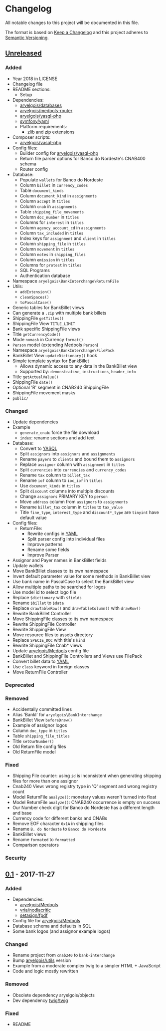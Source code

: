 # Changelog

All notable changes to this project will be documented in this file.

The format is based on [Keep a Changelog](http://keepachangelog.com/en/1.0.0/)
and this project adheres to [Semantic Versioning](http://semver.org/spec/v2.0.0.html).


## [Unreleased]

### Added
- Year 2018 in LICENSE
- Changelog file
- README sections:
  - Setup
- Dependencies:
  - [aryelgois/databases]
  - [aryelgois/medools-router]
  - [aryelgois/yasql-php]
  - [symfony/yaml]
  - Platform requirements:
    - zlib and zip extensions
- Composer scripts:
  - [aryelgois/yasql-php]
- Config files:
  - Builder config for [aryelgois/yasql-php]
  - Return file parser options for Banco do Nordeste's CNAB400 schema
  - Router config
- Database:
  - Populate `wallets` for Banco do Nordeste
  - Column `billet` in `currency_codes`
  - Table `document_kinds`
  - Column `document_kind` in `assignments`
  - Column `accept` in `titles`
  - Column `cnab` in `assignments`
  - Table `shipping_file_movements`
  - Column `doc_number` in `titles`
  - Columns for `interest` in `titles`
  - Column `agency_account_cd` in `assignments`
  - Column `tax_included` in `titles`
  - Index keys for `assignment` and `client` in `titles`
  - Column `shipping_file` in `titles`
  - Column `movement` in `titles`
  - Column `notes` in `shipping_files`
  - Column `emission` in `titles`
  - Columns for `protest` in `titles`
  - SQL Programs
  - Authentication database
- Namespace `aryelgois\BankInterchange\ReturnFile`
- Utils:
  - `addExtension()`
  - `cleanSpaces()`
  - `toPascalCase()`
- Generic tables for BankBillet views
- Can generate a `.zip` with multiple bank billets
- ShippingFile `getTitles()`
- ShippingFile View `TITLE_LIMIT`
- Bank specific ShippingFile views
- Title `getCurrencyCode()`
- Mode `nomask` in Currency `format()`
- `Person` model (extending Medools `Person`)
- Namespace `aryelgois\BankInterchange\FilePack`
- BankBillet View `updateDictionary()` hook
- Simple template syntax for BankBillet
  - Allows dynamic access to any data in the BankBillet view
  - Supported by: `demonstrative`, `instructions`, `header_info`
- Title `getActualValue()`
- ShippingFile `date()`
- Optional 'R' segment in CNAB240 ShippingFile
- ShippingFile movement masks
- `public/`

### Changed
- Update dependencies
- Example
  - `generate_cnab`: force the file download
  - `index`: rename sections and add text
- Database:
  - Convert to [YASQL][aryelgois/yasql]
  - Split `assignors` into `assignors` and `assignments`
  - Rename `payers` to `clients` and bound them to `assignors`
  - Replace `assignor` column with `assignment` in `titles`
  - Split `currencies` into `currencies` and `currency_codes`
  - Rename `tax` column to `billet_tax`
  - Rename `iof` column to `ioc_iof` in `titles`
  - Use `document_kinds` in `titles`
  - Split `discount` columns into multiple discounts
  - Change `assignors` PRIMARY KEY to `person`
  - Move `address` column from `assignors` to `assignments`
  - Rename `billet_tax` column in `titles` to `tax_value`
  - Title `fine_type`, `interest_type` and `discount*_type` are `tinyint` have
    default value
- Config files:
  - ReturnFile:
    - Rewrite configs in [YAML]
    - Split parser config into individual files
    - Improve patterns
    - Rename some fields
    - Improve Parser
- Assignor and Payer names in BankBillet fields
- Update wallets
- Move BankBillet classes to its own namespace
- Invert default parameter value for some methods in BankBillet view
- Use bank name in PascalCase to select the BankBillet view
- Allow multiple paths to be searched for logos
- Use model id to select logo file
- Replace `$dictionary` with `$fields`
- Rename `$billet` to `$data`
- Replace `drawTableRow()` and `drawTableColumn()` with `drawRow()`
- Rewrite BankBillet Controller
- Move ShippingFile classes to its own namespace
- Rewrite ShippingFile Controller
- Rewrite ShippingFile View
- Move resource files to assets directory
- Replace `SPECIE_DOC` with title's `kind`
- Rewrite ShippingFile Cnab* views
- Update [aryelgois/Medools] config file
- BankBillet and ShippingFile Controllers and Views use FilePack
- Convert billet data to [YAML]
- Use `class` keyword in foreign classes
- Move ReturnFile Controller

### Deprecated

### Removed
- Accidentally committed lines
- Alias 'BankI' for `aryelgois\BankInterchange`
- BankBillet View `beforeDraw()`
- Example of assignor logos
- Column `doc_type` in `titles`
- Table `shipping_file_titles`
- Title `setOurNumber()`
- Old Return file config files
- Old ReturnFile model

### Fixed
- Shipping File counter: using `id` is inconsistent when generating shipping
  files for more than one assignor
- Cnab240 View: wrong registry type in 'Q' segment and wrong registry count
- Model ReturnFile `analyze()`: monetary values weren't turned into float
- Model ReturnFile `analyze()`: CNAB240 occurrence is empty on success
- Our Number check digit for Banco do Nordeste has a different length and base
- Currency code for different banks and CNABs
- Remove EOF character `0x1A` in shipping files
- Rename `B. do Nordeste` to `Banco do Nordeste`
- BankBillet views
- Rename `formated` to `formatted`
- Comparison operators

### Security


## [0.1] - 2017-11-27

### Added
- Dependencies:
  - [aryelgois/Medools]
  - [vria/nodiacritic]
  - [setasign/fpdf]
- Config file for [aryelgois/Medools]
- Database schema and defaults in SQL
- Some bank logos (and assignor example logos)

### Changed
- Rename project from `cnab240` to `bank-interchange`
- Bump [aryelgois/utils] version
- Example from a moderate complex twig to a simpler HTML + JavaScript
- Code and logic mostly rewritten

### Removed
- Obsolete dependency aryelgois/objects
- Dev dependency [twig/twig]

### Fixed
- README


[Unreleased]: https://github.com/aryelgois/bank-interchange/compare/v0.1...v0.x
[0.1]: https://github.com/aryelgois/bank-interchange/compare/288be2a584bca48feab56f750fe8c51804f0e7ab...v0.1

[aryelgois/databases]: https://github.com/aryelgois/databases
[aryelgois/Medools]: https://github.com/aryelgois/Medools
[aryelgois/medools-router]: https://github.com/aryelgois/medools-router
[aryelgois/utils]: https://github.com/aryelgois/utils
[aryelgois/yasql]: https://github.com/aryelgois/yasql
[aryelgois/yasql-php]: https://github.com/aryelgois/yasql-php
[setasign/fpdf]: https://github.com/setasign/fpdf
[symfony/yaml]: https://github.com/symfony/yaml
[twig/twig]: https://github.com/twig/twig
[vria/nodiacritic]: https://github.com/vria/nodiacritic

[YAML]: http://yaml.org/

